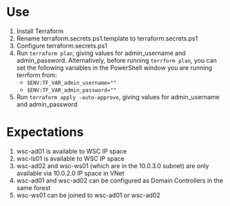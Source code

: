 # Use
1. Install Terraform
1. Rename terraform.secrets.ps1.template to terraform.secrets.ps1
1. Configure terraform.secrets.ps1
1. Run `terraform plan`, giving values for admin_username and admin_password.  Alternatively, before running `terrform plan`, you can set the following variables in the PowerShell window you are running terrform from:
     * `$ENV:TF_VAR_admin_username=""`
     * `$ENV:TF_VAR_admin_password=""`
1. Run `terraform apply -auto-approve`, giving values for admin_username and admin_password

# Expectations
1. wsc-ad01 is available to WSC IP space
1. wsc-ls01 is available to WSC IP space
1. wsc-ad02 and wsc-ws01 (which are in the 10.0.3.0 subnet) are only available via 10.0.2.0 IP space in VNet
1. wsc-ad01 and wsc-ad02 can be configured as Domain Controllers in the same forest
1. wsc-ws01 can be joined to wsc-ad01 or wsc-ad02
